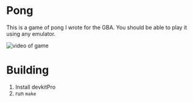 # Pong 

This is a game of pong I wrote for the GBA. 
You should be able to play it using any emulator. 

![video of game]()


# Building 
1. Install devkitPro
2. run `make`
